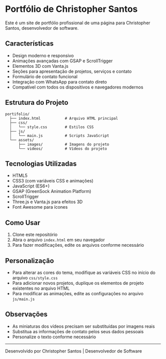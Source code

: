 # Portfólio de Christopher Santos

Este é um site de portfólio profissional de uma página para Christopher Santos, desenvolvedor de software.

## Características

- Design moderno e responsivo
- Animações avançadas com GSAP e ScrollTrigger
- Elementos 3D com Vanta.js
- Seções para apresentação de projetos, serviços e contato
- Formulário de contato funcional
- Integração com WhatsApp para contato direto
- Compatível com todos os dispositivos e navegadores modernos

## Estrutura do Projeto

```
portifolio/
  ├── index.html           # Arquivo HTML principal
  ├── css/
  │   └── style.css        # Estilos CSS
  ├── js/
  │   └── main.js          # Scripts JavaScript
  └── assets/
      ├── images/          # Imagens do projeto
      └── videos/          # Vídeos do projeto
```

## Tecnologias Utilizadas

- HTML5
- CSS3 (com variáveis CSS e animações)
- JavaScript (ES6+)
- GSAP (GreenSock Animation Platform)
- ScrollTrigger
- Three.js e Vanta.js para efeitos 3D
- Font Awesome para ícones

## Como Usar

1. Clone este repositório
2. Abra o arquivo `index.html` em seu navegador
3. Para fazer modificações, edite os arquivos conforme necessário

## Personalização

- Para alterar as cores do tema, modifique as variáveis CSS no início do arquivo `css/style.css`
- Para adicionar novos projetos, duplique os elementos de projeto existentes no arquivo HTML
- Para modificar as animações, edite as configurações no arquivo `js/main.js`

## Observações

- As miniaturas dos vídeos precisam ser substituídas por imagens reais
- Substitua as informações de contato pelos seus dados pessoais
- Personalize o texto conforme necessário

---

Desenvolvido por Christopher Santos | Desenvolvedor de Software 